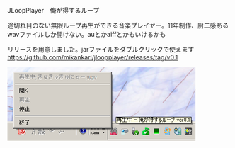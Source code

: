 JLoopPlayer　俺が得するループ

途切れ目のない無限ループ再生ができる音楽プレイヤー。11年制作、厨二感ある  
wavファイルしか開けない。auとかaiffとかもいけるかも

リリースを用意しました。jarファイルをダブルクリックで使えます  
https://github.com/mikankari/jloopplayer/releases/tag/v0.1

![スクリーンショット](https://raw.githubusercontent.com/mikankari/jloopplayer/master/screenshot.png)
